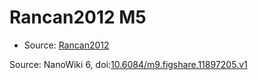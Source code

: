 <a name="material" />

# Rancan2012 M5
<script type="application/ld+json">
  {
    "@context": "https://schema.org/",
    "@type": "ChemicalSubstance",
    "@id": "https://egonw.github.io/nanowiki/nanowiki207.html#material",
    "http://purl.org/dc/terms/conformsTo":
      {
        "@type": "CreativeWork",
        "@id": "https://bioschemas.org/profiles/ChemicalSubstance/0.4-RELEASE/"
      },
    "identfier": "207",
    "name": "Rancan2012 M5",
    "url": "https://egonw.github.io/nanowiki/nanowiki207.html#material",
    "sameAs": "http://127.0.0.1/mediawiki/index.php/Special:URIResolver/Rancan2012_M5"
  }
</script>


* Source: [Rancan2012](Rancan2012.md)


Source: NanoWiki 6, doi:[10.6084/m9.figshare.11897205.v1](https://doi.org/10.6084/m9.figshare.11897205.v1)
